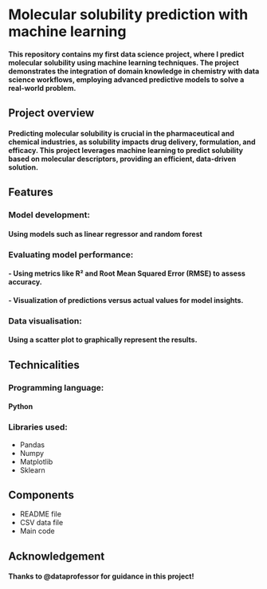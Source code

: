 # Molecular solubility prediction with machine learning

#### This repository contains my first data science project, where I predict molecular solubility using machine learning techniques. The project demonstrates the integration of domain knowledge in chemistry with data science workflows, employing advanced predictive models to solve a real-world problem.


## Project overview

#### Predicting molecular solubility is crucial in the pharmaceutical and chemical industries, as solubility impacts drug delivery, formulation, and efficacy. This project leverages machine learning to predict solubility based on molecular descriptors, providing an efficient, data-driven solution.


## Features 

### Model development:
#### Using models such as linear regressor and random forest

### Evaluating model performance:
#### - Using metrics like R² and Root Mean Squared Error (RMSE) to assess accuracy.
#### - Visualization of predictions versus actual values for model insights.

### Data visualisation:
#### Using a scatter plot to graphically represent the results.


## Technicalities

### Programming language:
#### Python

### Libraries used:
- Pandas
- Numpy
- Matplotlib
- Sklearn


## Components

- README file
- CSV data file
- Main code


## Acknowledgement

#### Thanks to @dataprofessor for guidance in this project!
